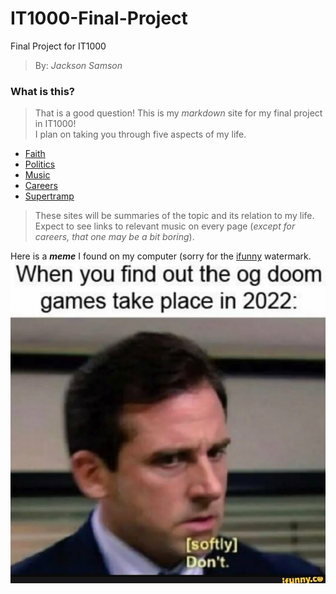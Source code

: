 # IT1000-Final-Project
Final Project for IT1000
> By: _Jackson Samson_
### What is this?
> That is a good question! This is my _markdown_ site for my final project in IT1000!   
I plan on taking you through five aspects of my life. 
* [Faith](/Faith.md)
* [Politics](/Politics.md)
* [Music](Music.md)
* [Careers](Careers.md)
* [Supertramp](Supertramp.md)
> These sites will be summaries of the topic and its relation to my life. Expect to see links to relevant music on every page (_except for careers, that one may be a bit boring_). 

Here is a **_meme_** I found on my computer (sorry for the [ifunny](https://www.ifunny.com/) watermark. ![picture](/7d3010413a3bb83817d1483715378a4ce4873ea6c5bb0d0ec7a2a164e456940d_1.jpg)
